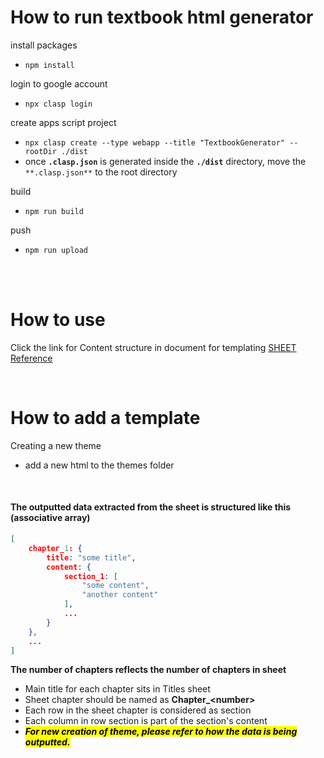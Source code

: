 # How to run textbook html generator

install packages
- `npm install`

login to google account
- `npx clasp login`

create apps script project
- `npx clasp create --type webapp --title "TextbookGenerator" --rootDir ./dist`
- once **`.clasp.json`** is generated inside the **`./dist`** directory, move the `**.clasp.json**` to the root directory

build
- `npm run build`

push
- `npm run upload`

<br><br>

# How to use
Click the link for Content structure in document for templating
[SHEET Reference](https://docs.google.com/spreadsheets/d/1x9WHtS9I0A2VLXpnoTu8WlTDlbKMkzXR7HsIW7PzQmU/edit)

<br>

# How to add a template
Creating a new theme
- add a new html to the themes folder

<br>

#### The outputted data extracted from the sheet is structured like this (associative array)
```json
[
	chapter_1: {
		title: "some title",
		content: {
			section_1: [
                "some content",
                "another content"
            ],
            ...
		}
	},
    ...
]
```

**The number of chapters reflects the number of chapters in sheet**
- Main title for each chapter sits in Titles sheet
- Sheet chapter should be named as **Chapter_\<number\>**
- Each row in the sheet chapter is considered as section
- Each column in row section is part of the section's content
- ***<mark>For new creation of theme, please refer to how the data is being outputted.</mark>***
